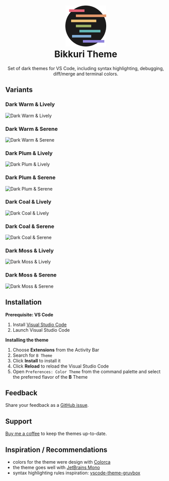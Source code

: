 
<h1 align="center">
  <br>
  <a href="https://marketplace.visualstudio.com/items?itemName=brano.b-theme" target="_blank">
    <img src="https://raw.githubusercontent.com/surfinzap/b-theme-vscode/master/assets/b-theme-icon.png">
  </a>
  <br>
  Bikkuri Theme
  <br>
</h1>


<p align="center">Set of dark themes for VS Code, including syntax highlighting, debugging, diff/merge and terminal colors.</p>


## Variants

### Dark Warm & Lively
![Dark Warm & Lively](https://github.com/surfinzap/b-theme-vscode/raw/HEAD/assets/b-theme-dark-warm-lively.png)

### Dark Warm & Serene
![Dark Warm & Serene](https://github.com/surfinzap/b-theme-vscode/raw/HEAD/assets/b-theme-dark-warm-serene.png)

### Dark Plum & Lively
![Dark Plum & Lively](https://github.com/surfinzap/b-theme-vscode/raw/HEAD/assets/b-theme-dark-plum-lively.png)

### Dark Plum & Serene
![Dark Plum & Serene](https://github.com/surfinzap/b-theme-vscode/raw/HEAD/assets/b-theme-dark-plum-serene.png)

### Dark Coal & Lively
![Dark Coal & Lively](https://github.com/surfinzap/b-theme-vscode/raw/HEAD/assets/b-theme-dark-coal-lively.png)

### Dark Coal & Serene
![Dark Coal & Serene](https://github.com/surfinzap/b-theme-vscode/raw/HEAD/assets/b-theme-dark-coal-serene.png)

### Dark Moss & Lively
![Dark Moss & Lively](https://github.com/surfinzap/b-theme-vscode/raw/HEAD/assets/b-theme-dark-moss-lively.png)

### Dark Moss & Serene
![Dark Moss & Serene](https://github.com/surfinzap/b-theme-vscode/raw/HEAD/assets/b-theme-dark-moss-serene.png)


## Installation

**Prerequisite: VS Code**
1. Install [Visual Studio Code](https://code.visualstudio.com/)
2. Launch Visual Studio Code

**Installing the theme**
1. Choose **Extensions** from the Activity Bar
2. Search for `B Theme`
3. Click **Install** to install it
4. Click **Reload** to reload the Visual Studio Code
5. Open `Preferences: Color Theme` from the command palette and select the preferred flavor of the **B** Theme


## Feedback

Share your feedback as a [GitHub issue](https://github.com/surfinzap/b-theme-vscode/issues).


## Support 

[Buy me a coffee](https://ko-fi.com/branosandala) to keep the themes up-to-date. 


## Inspiration / Recommendations
- colors for the theme were design with [Colorca](https://colorca.org)
- the theme goes well with [JetBrains Mono](https://github.com/JetBrains/JetBrainsMono)
- syntax highlighting rules inspiration: [vscode-theme-gruvbox](https://github.com/jdinhify/vscode-theme-gruvbox)